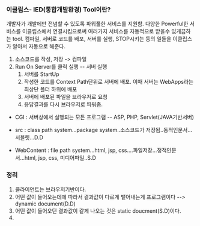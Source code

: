 ### 이클립스- IED(통합개발환경) Tool이란?
 개발자가 개발에만 전념할 수 있도록 파워풀한 서비스를 지원함.
 다양한 Powerful한 서비스를 이클립스에서 연결시킴으로써 여러가지 서비스를 자동적으로 받을수 있게끔하는 tool.
 컴파일, 서버로 코드를 배포, 서버를 실행, STOP시키는 등의 일들을 이클립스가 알아서 자동으로 해준다.
 
 1. 소스코드를 작성, 저장 -> 컴파일
 2. Run On Server를 클릭 실행 -- 서버 실행
    1) 서버를 StartUp
    2) 작성한 코드를 Context Path단위로 서버에 배포. 이때 서버는 WebApps라는 최상단 폴더 하위에 배포
    3) 서버에 배포된 파일을 브라우저로 요청
    4) 응답결과를 다시 브라우저로 띄워줌.

- CGI : 서버상에서 실행되는 모든 프로그램 -- ASP, PHP, Servlet(JAVA기반서버)

- src : class path system...package system..소스코드가 저장됨..동적인문서...서블릿...D.D

- WebContent : file path system...html, jsp, css....파일저장...정적인문서...html, jsp, css, 미디어파일..S.D
   
### 정리
1. 클라이언트는 브라우저기반이다.
2. 어떤 값이 들어오는데에 따라서 결과값이 다르게 뱉어내는게 프로그램이다 --> dynamic document(D.D)
3. 어떤 값이 들어오던 결과값이 같게 나오는 것은 static doucment(S.D)이다.
4. 
